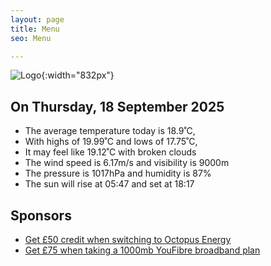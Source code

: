 ```yaml
---
layout: page
title: Menu
seo: Menu

---
```


![Logo](/images/logo.jpg){:width="832px"}

<!-- weather_marker starts -->
## On Thursday, 18 September 2025

- The average temperature today is 18.9˚C,
- With highs of 19.99˚C and lows of 17.75˚C,
- It may feel like 19.12˚C with broken clouds
- The wind speed is 6.17m/s and visibility is 9000m
- The pressure is 1017hPa and humidity is 87%
- The sun will rise at 05:47 and set at 18:17

<!-- weather_marker ends -->

## Sponsors

- [Get £50 credit when switching to Octopus Energy](https://bit.ly/3oD1nnS)
- [Get £75 when taking a 1000mb YouFibre broadband plan](https://aklam.io/91zWhU?)
